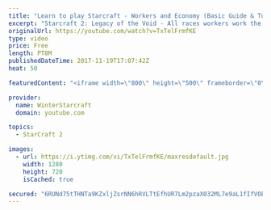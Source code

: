 ```yaml
---
title: "Learn to play Starcraft - Workers and Economy (Basic Guide & Tutorial)"
excerpt: "Starcraft 2: Legacy of the Void - All races workers work the same (mule notwithstanding!)  Wiki on mining: http://wiki.teamliquid.net/starcraft2/Mining_Minerals"
originalUrl: https://youtube.com/watch?v=TxTelFrmfKE
type: video
price: Free
length: PT8M
publishedDateTime: 2017-11-19T17:07:42Z
heat: 50

featuredContent: "<iframe width=\"800\" height=\"500\" frameborder=\"0\" src=\"https://www.youtube.com/embed/TxTelFrmfKE\" allow=\"accelerometer; autoplay; encrypted-media; gyroscope; picture-in-picture\" allowfullscreen></iframe>"

provider:
  name: WinterStarcraft
  domain: youtube.com

topics:
  - StarCraft 2

images:
  - url: https://i.ytimg.com/vi/TxTelFrmfKE/maxresdefault.jpg
    width: 1280
    height: 720
    isCached: true

secured: "6RUNd75tTHNTa9KZxljZsrNN6hRVLTtEfhUR7Lm2pzaX032ML7e9aL1fIfVOE0bcXWxLHsU4OX+VDHaQVidnD7c/G8KAcW2JVV9W13A0N9m0SuEGtP59mP0cH9SjeByzFuZ2HYbAtzXmMvtT1lgcFZFoP0Q0dnhKwIaTZYa3Wol1BKLBZCchs7jagVs0zbiGqF3zuMetIQSKxK31fTR+6Xi0tcTONS7O9A51URZJNx38L1zrneR9WPm6n6Bv0Z6PIpUYg/OxmeDrIB4gDNFPiUbVKhrflMfrIUK5clfB6trKrhRntuGgwtrl3jU7jKCEXozFktpYr8GdeCIeIBsnhD3rXlR0IShU4mginoenj6Ppu6zD0ZyyvQouPn6K5qr97RvnQVj3IUuABl5mNZhhzhWOLgeh/u1EbGIEM3Yv3h4=;oxc7WXLYNFDhoXl3wXWmgQ=="
---
```


